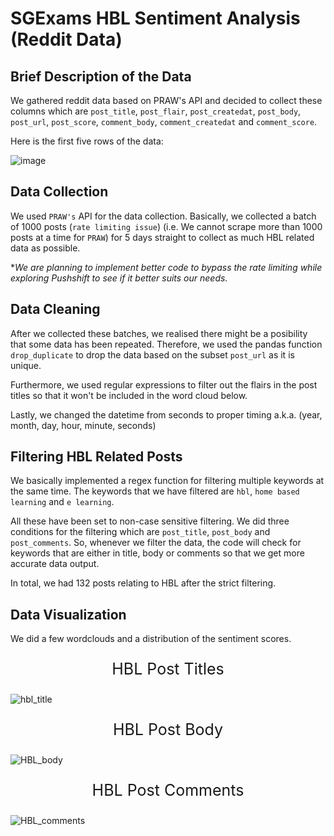 # SGExams HBL Sentiment Analysis (Reddit Data)
## Brief Description of the Data
We gathered reddit data based on PRAW's API and decided to collect these columns which are ``post_title``, ``post_flair``, ``post_createdat``, ``post_body``, ``post_url``, ``post_score``, ``comment_body``, ``comment_createdat`` and ``comment_score``.

Here is the first five rows of the data:

![image](https://user-images.githubusercontent.com/51396102/79226662-55057480-7e91-11ea-8c37-66f2c4c3437c.png)

## Data Collection

We used ``PRAW's`` API for the data collection. Basically, we collected a batch of 1000 posts (``rate limiting issue``) (i.e. We cannot scrape more than 1000 posts at a time for ``PRAW``) for 5 days straight to collect as much HBL related data as possible. 

**We are planning to implement better code to bypass the rate limiting while exploring Pushshift to see if it better suits our needs.*

## Data Cleaning

After we collected these batches, we realised there might be a posibility that some data has been repeated. Therefore, we used the pandas function ``drop_duplicate`` to drop the data based on the subset ``post_url`` as it is unique.

Furthermore, we used regular expressions to filter out the flairs in the post titles so that it won't be included in the word cloud below. 

Lastly, we changed the datetime from seconds to proper timing a.k.a. (year, month, day, hour, minute, seconds)

## Filtering HBL Related Posts

We basically implemented a regex function for filtering multiple keywords at the same time. The keywords that we have filtered are ``hbl``, ``home based learning`` and ``e learning``. 

All these have been set to non-case sensitive filtering. We did three conditions for the filtering which are ``post_title``, ``post_body`` and ``post_comments``. So, whenever we filter the data, the code will check for keywords that are either in title, body or comments so that we get more accurate data output.

In total, we had 132 posts relating to HBL after the strict filtering.

## Data Visualization 

We did a few wordclouds and a distribution of the 
sentiment scores. 

<p align='center' style='font-size: 25px'>HBL Post Titles</p>

![hbl_title](https://user-images.githubusercontent.com/51396102/79229085-0bb72400-7e95-11ea-8265-42c45bc88c9c.png)

<p align='center' style='font-size: 25px'>HBL Post Body</p>

![HBL_body](https://user-images.githubusercontent.com/51396102/79229835-3eade780-7e96-11ea-9bd7-0afebc0f1eca.png)

<p align='center' style='font-size: 25px'>HBL Post Comments</p>

![HBL_comments](https://user-images.githubusercontent.com/51396102/79229886-54231180-7e96-11ea-98ce-a68dc2f9abeb.png)
